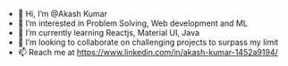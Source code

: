 - 👋 Hi, I’m @Akash Kumar
- 👀 I’m interested in Problem Solving, Web development and ML
- 🌱 I’m currently learning Reactjs, Material UI, Java
- 💞️ I’m looking to collaborate on challenging projects to surpass my limit
- 📫 Reach me at https://www.linkedin.com/in/akash-kumar-1452a9194/

<!---
Akashkumar2001/Akashkumar2001 is a ✨ special ✨ repository because its `README.md` (this file) appears on your GitHub profile.
You can click the Preview link to take a look at your changes.
--->
